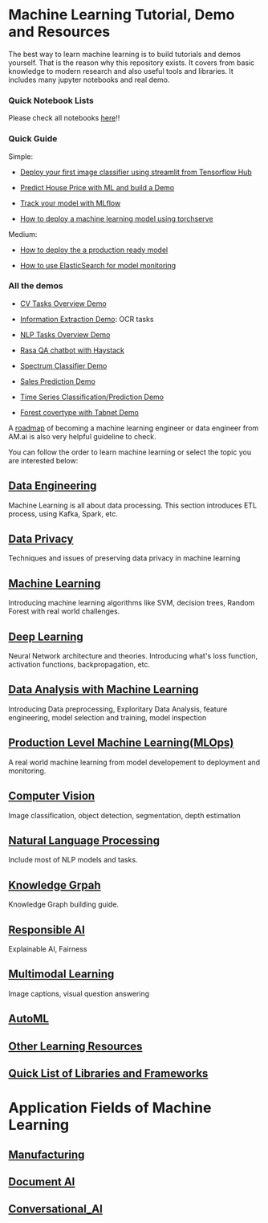 # Machine Learning Tutorial, Demo and Resources

The best way to learn machine learning is to build tutorials and demos yourself. That is the reason why this repository exists. It covers from basic knowledge to modern research and also useful tools and libraries. It includes many jupyter notebooks and real demo. 

### Quick Notebook Lists

Please check all notebooks [here](notebooks/)!!

### Quick Guide

Simple:

* [Deploy your first image classifier using streamlit from Tensorflow Hub](demo/simple/tensorhub)

* [Predict House Price with ML and build a Demo]()

* [Track your model with MLflow]()

* [How to deploy a machine learning model using torchserve]()

Medium:

* [How to deploy the a production ready model](MLOps.md)

* [How to use ElasticSearch for model monitoring]()


### All the demos

* [CV Tasks Overview Demo]()

* [Information Extraction Demo](): OCR tasks

* [NLP Tasks Overview Demo]()

* [Rasa QA chatbot with Haystack]()

* [Spectrum Classifier Demo]()

* [Sales Prediction Demo]()

* [Time Series Classification/Prediction Demo]()

* [Forest covertype with Tabnet Demo]()




A [roadmap](https://i.am.ai/roadmap/) of becoming a machine learning engineer or data engineer from AM.ai is also very helpful guideline to check.

You can follow the order to learn machine learning or select the topic you are interested below:

## [Data Engineering](Data_Engineering.md)

Machine Learning is all about data processing. This section introduces ETL process, using Kafka, Spark, etc.

## [Data Privacy](Data_Privacy.md)

Techniques and issues of preserving data privacy in machine learning

## [Machine Learning](Machine_Learning.md)

Introducing machine learning algorithms like SVM, decision trees, Random Forest with real world challenges.

## [Deep Learning](Deep_Learning.md)

Neural Network architecture and theories. Introducing what's loss function, activation functions, backpropagation, etc.

## [Data Analysis with Machine Learning](Data_Analysis.md)

Introducing Data preprocessing, Exploritary Data Analysis, feature engineering, model selection and training, model inspection

## [Production Level Machine Learning(MLOps)](MLOps.md)

A real world machine learning from model developement to deployment and monitoring.

## [Computer Vision](Computer_Vision.md)

Image classification, object detection, segmentation, depth estimation

## [Natural Language Processing](Natural_Language_Processing.md)

Include most of NLP models and tasks.

## [Knowledge Grpah](Knowledge_Graph.md)

Knowledge Graph building guide.

## [Responsible AI](Responsible_AI.md)

Explainable AI, Fairness 

## [Multimodal Learning](Multimodal.md)

Image captions, visual question answering

## [AutoML](autoML.md)

## [Other Learning Resources](Other_Learning_Resources.md)

## [Quick List of Libraries and Frameworks](Libraries_and_Frameworks.md)

# Application Fields of Machine Learning

## [Manufacturing](applications/Manufacturing.md)

## [Document AI](applications/Document_AI.md)

## [Conversational_AI](applications/Conversational_AI.md)






